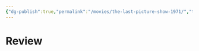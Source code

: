 ```yaml
---
{"dg-publish":true,"permalink":"/movies/the-last-picture-show-1971/","tags":["review"],"created":"2023-12-01T08:26:01.518-06:00","updated":"2023-12-01T15:08:50.047-06:00"}
---
```



# Review
